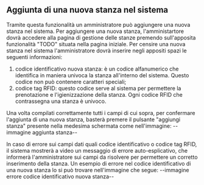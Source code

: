 ## Aggiunta di una nuova stanza nel sistema
Tramite questa funzionalità un amministratore può aggiungere una nuova stanza nel sistema.
Per aggiungere una nuova stanza, l'amministartore dovrà accedere alla pagina di gestione delle stanze premendo sull'apposita funzionalità "TODO" situata nella pagina iniziale.
Per censire una nuova stanza nel sistema l'amministratore dovrà inserire negli appositi spazi le seguenti informazioni:
1. codice identificativo nuova stanza: è un codice alfanumerico che identifica in maniera univoca la stanza all'interno del sistema. Questo codice non può contenere caratteri speciali;
2. codice tag RFID: questo codice serve al sistema per permettere la prenotazione e l'igienizzazione della stanza. Ogni codice RFID che contrassegna una stanza è univoco.

Una volta compilati correttamente tutti i campi di cui sopra, per confermare l'aggiunta di una nuova stanza, basterà premere il pulsante "aggiungi stanza" presente nella medesima schermata come nell'immagine:
--immagine aggiunta stanza--

In caso di errore sui campi dati quali codice identificativo o codice tag RFID, il sistema mostrerà a video un messaggio di errore auto-esplicativo, che informerà l'amministratore sui campi da risolvere per permettere un corretto inserimento della stanza. Un esempio di errore nel codice identificativo di una nuova stanza lo si può trovare nell'immagine che segue:
--immagine errore codice identificativo nuova stanza--